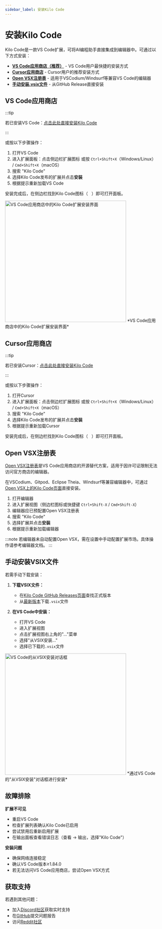 ```yaml
---
sidebar_label: 安装Kilo Code
---
```


# 安装Kilo Code

Kilo Code是一款VS Code扩展，可将AI编程助手直接集成到编辑器中。可通过以下方式安装：
- [**VS Code应用商店（推荐）**](#vs-code-marketplace) - VS Code用户最快捷的安装方式
- [**Cursor应用商店**](#cursor-marketplace) - Cursor用户的推荐安装方式
- [**Open VSX注册表**](#open-vsx-registry) - 适用于VSCodium/Windsurf等兼容VS Code的编辑器
- [**手动安装.vsix文件**](#manual-installation-from-vsix) - 从GitHub Release直接安装

## VS Code应用商店

:::tip

若已安装VS Code：[点击此处直接安装Kilo Code](vscode:extension/novelweave.Kilo-Code)

:::

或按以下步骤操作：

1. 打开VS Code
2. 进入扩展面板：点击侧边栏扩展图标 或按 `Ctrl+Shift+X`（Windows/Linux） / `Cmd+Shift+X`（macOS）
3. 搜索 "Kilo Code"
4. 选择Kilo Code发布的扩展并点击**安装**
5. 根据提示重新加载VS Code

安装完成后，在侧边栏找到Kilo Code图标（<img src="/docs/img/kilo-v1.svg" width="12" />）即可打开面板。

<img src="/docs/img/installing/installing.png" alt="VS Code应用商店中的Kilo Code扩展安装界面" width="400" />
*VS Code应用商店中的Kilo Code扩展安装界面*

## Cursor应用商店

:::tip

若已安装Cursor：[点击此处直接安装Kilo Code](cursor:extension/novelweave.Kilo-Code)

:::

或按以下步骤操作：

1. 打开Cursor
2. 进入扩展面板：点击侧边栏扩展图标 或按 `Ctrl+Shift+X`（Windows/Linux） / `Cmd+Shift+X`（macOS）
3. 搜索 "Kilo Code"
4. 选择Kilo Code发布的扩展并点击**安装**
5. 根据提示重新加载Cursor

安装完成后，在侧边栏找到Kilo Code图标（<img src="/docs/img/kilo-v1.svg" width="12" />）即可打开面板。

## Open VSX注册表

[Open VSX注册表](https://open-vsx.org/)是VS Code应用商店的开源替代方案，适用于因许可证限制无法访问官方商店的编辑器。

在VSCodium、Gitpod、Eclipse Theia、Windsurf等兼容编辑器中，可通过[Open VSX上的Kilo Code页面](https://open-vsx.org/extension/novelweave/Kilo-Code)直接安装。

1. 打开编辑器
2. 进入扩展视图（侧边栏图标或快捷键 `Ctrl+Shift-X` / `Cmd+Shift-X`）
3. 编辑器应已预配置Open VSX注册表
4. 搜索 "Kilo Code"
5. 选择扩展并点击**安装**
6. 根据提示重新加载编辑器

:::note
若编辑器未自动配置Open VSX，需在设置中手动配置扩展市场。具体操作请参考编辑器文档。
:::

## 手动安装VSIX文件

若需手动下载安装：

1. **下载VSIX文件：**
   * 在[Kilo Code GitHub Releases页面](https://github.com/Kilo-Org/novelweave/releases)查找正式版本
   * 从[最新版本](https://github.com/Kilo-Org/novelweave/releases/latest)下载`.vsix`文件

2. **在VS Code中安装：**
   * 打开VS Code
   * 进入扩展视图
   * 点击扩展视图右上角的"..."菜单
   * 选择"从VSIX安装..."
   * 选择已下载的`.vsix`文件

<img src="/docs/img/installing/installing-2.png" alt="VS Code的从VSIX安装对话框" width="400" />
*通过VS Code的"从VSIX安装"对话框进行安装*

## 故障排除

**扩展不可见**
* 重启VS Code
* 检查扩展列表确认Kilo Code已启用
* 尝试禁用后重新启用扩展
* 在输出面板查看错误日志（查看 → 输出，选择"Kilo Code"）

**安装问题**
* 确保网络连接稳定
* 确认VS Code版本≥1.84.0
* 若无法访问VS Code应用商店，尝试Open VSX方式

## 获取支持

若遇到其他问题：

* 加入[Discord社区](https://novelweave.ai/discord)获取实时支持
* 在[GitHub](https://github.com/Kilo-Org/novelweave/issues)提交问题报告
* 访问[Reddit社区](https://www.reddit.com/r/NovelWeave)